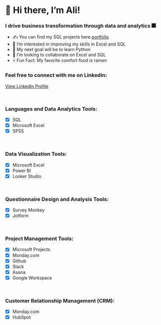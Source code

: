# 👋 Hi there, I’m Ali!

### I drive business transformation through data and analytics 🎆

- ✍ You can find my SQL projects here [portfolio](https://github.com/alixain10/SQL-Portfolio-Projects)
- 👀 I’m interested in improving my skills in Excel and SQL
- 🥅 My next goal will be to learn Python
- 💞️ I’m looking to collaborate on Excel and SQL
- ⚡ Fun Fact: My favorite comfort food is ramen

### Feel free to connect with me on LinkedIn:
[View LinkedIn Profile](https://www.linkedin.com/in/alizain10/)

<br />

### Languages and Data Analytics Tools:
- [x] SQL
- [x] Microsoft Excel
- [x] SPSS

<br />

### Data Visualization Tools:
- [x] Microsoft Excel
- [x] Power BI
- [x] Looker Studio

<br />

### Questionnaire Design and Analysis Tools:
- [x] Survey Monkey
- [x] Jotform

<br />

### Project Management Tools:
- [x] Microsoft Projects
- [x] Monday.com
- [x] Github
- [x] Slack
- [x] Asana
- [x] Google Workspace

<br />

### Customer Relationship Management (CRM):
- [x] Monday.com
- [x] HubSpot

<br />
